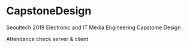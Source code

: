 # CapstoneDesign

Seoultech 2019 Electronic and IT Media Engineering Capstome Design

Attendance check server & client